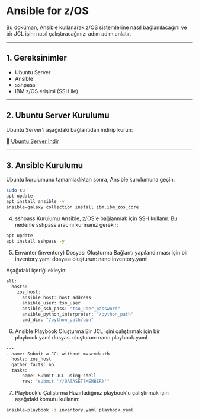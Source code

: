 # Ansible for z/OS

Bu doküman, Ansible kullanarak z/OS sistemlerine nasıl bağlanılacağını ve bir JCL işini nasıl çalıştıracağınızı adım adım anlatır.

---

## 1. Gereksinimler

- Ubuntu Server
- Ansible
- sshpass
- IBM z/OS erişimi (SSH ile)

---

## 2. Ubuntu Server Kurulumu

Ubuntu Server'ı aşağıdaki bağlantıdan indirip kurun:

🔗 [Ubuntu Server İndir](https://ubuntu.com/download/server)

---

## 3. Ansible Kurulumu

Ubuntu kurulumunu tamamladıktan sonra, Ansible kurulumuna geçin:

```bash
sudo su
apt update
apt install ansible -y
ansible-galaxy collection install ibm.ibm_zos_core
 ```````

4. sshpass Kurulumu
Ansible, z/OS'e bağlanmak için SSH kullanır. Bu nedenle sshpass aracını kurmanız gerekir:
```bash
apt update
apt install sshpass -y
 ```````
5. Envanter (inventory) Dosyası Oluşturma
Bağlantı yapılandırması için bir inventory.yaml dosyası oluşturun:
nano inventory.yaml

Aşağıdaki içeriği ekleyin:
```bash
all:
  hosts:
    zos_host:
      ansible_host: host_address
      ansible_user: tso_user
      ansible_ssh_pass: "tso_user_password"
      ansible_python_interpreter: "/python_path"
      cmd_dir: "/python_path/bin"
 ```````

6. Ansible Playbook Oluşturma
Bir JCL işini çalıştırmak için bir playbook.yaml dosyası oluşturun:
nano playbook.yaml
```bash
---
- name: Submit a JCL without mvscmdauth
  hosts: zos_host
  gather_facts: no
  tasks:
    - name: Submit JCL using shell
      raw: "submit '//DATASET(MEMBER)'"
 ```````
7. Playbook’u Çalıştırma
Hazırladığınız playbook'u çalıştırmak için aşağıdaki komutu kullanın:
```bash
ansible-playbook -i inventory.yaml playbook.yaml
 ```````

